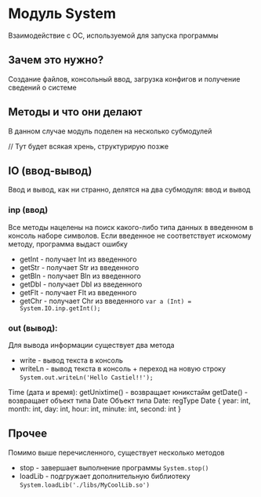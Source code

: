 # Модуль System
Взаимодействие с ОС, используемой для запуска программы

## Зачем это нужно?
Создание файлов, консольный ввод, загрузка конфигов и получение сведений о системе

## Методы и что они делают
В данном случае модуль поделен на несколько субмодулей

// Тут будет всякая хрень, структурирую позже

## IO (ввод-вывод)
Ввод и вывод, как ни странно, делятся на два субмодуля: ввод и вывод
### inp (ввод)
Все методы нацелены на поиск какого-либо типа данных в введенном в консоль наборе символов. Если введенное не соответствует искомому методу, программа выдаст ошибку
  * getInt - получает Int из введенного
  * getStr - получает Str из введенного
  * getBln - получает Bln из введенного
  * getDbl - получает Dbl из введенного
  * getFlt - получает Flt из введенного
  * getChr - получает Chr из введенного
`var a (Int) = System.IO.inp.getInt();`
### out (вывод):
Для вывода информации существует два метода
 * write - вывод текста в консоль
 * writeLn - вывод текста в консоль + переход на новую строку
`System.out.writeLn('Hello Castiel!!');`

Time (дата и время):
 getUnixtime() - возвращает юникстайм
 getDate() - возвращает объект типа Date
 Объект типа Date:
 regType Date {
  year: int,
  month: int,
  day: int,
  hour: int,
  minute: int,
  second: int
 }
 
## Прочее
Помимо выше перечисленного, существует несколько методов
 * stop - завершает выполнение программы
 `System.stop()`
 * loadLib - подгружает дополнительную библиотеку
 `System.loadLib('./libs/MyCoolLib.so')`
